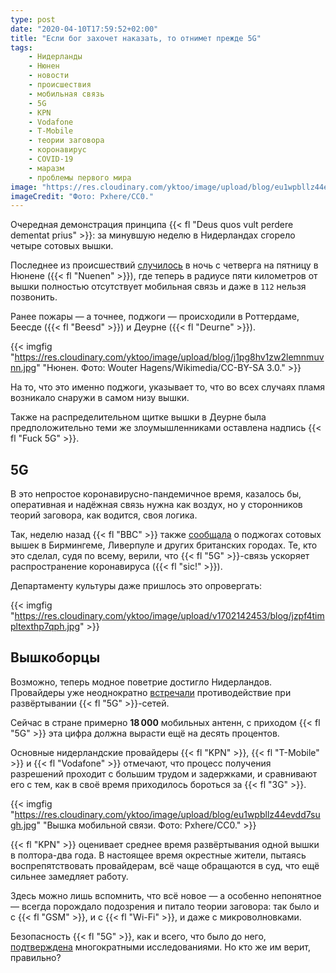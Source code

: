 ```yaml
---
type: post
date: "2020-04-10T17:59:52+02:00"
title: "Если бог захочет наказать, то отнимет прежде 5G"
tags:
    - Нидерланды
    - Нюнен
    - новости
    - происшествия
    - мобильная связь
    - 5G
    - KPN
    - Vodafone
    - T-Mobile
    - теории заговора
    - коронавирус
    - COVID-19
    - маразм
    - проблемы первого мира
image: "https://res.cloudinary.com/yktoo/image/upload/blog/eu1wpbllz44evdd7sugh.jpg"
imageCredit: "Фото: Pxhere/CC0."
---
```


Очередная демонстрация принципа {{< fl "Deus quos vult perdere dementat prius" >}}: за минувшую неделю в Нидерландах сгорело четыре сотовых вышки.

Последнее из происшествий [случилось](https://www.nu.nl/tech/6044080/brand-bij-vier-zendmasten-zorgen-om-bereikbaarheid-112.html) в ночь с четверга на пятницу в Нюнене ({{< fl "Nuenen" >}}), где теперь в радиусе пяти километров от вышки полностью отсутствует мобильная связь и даже в `112` нельзя позвонить.

<!--more-->

Ранее пожары — а точнее, поджоги — происходили в Роттердаме, Беесде ({{< fl "Beesd" >}}) и Деурне ({{< fl "Deurne" >}}).

{{< imgfig "https://res.cloudinary.com/yktoo/image/upload/blog/j1pg8hv1zw2lemnmuvnn.jpg" "Нюнен. Фото: Wouter Hagens/Wikimedia/CC-BY-SA 3.0." >}}

На то, что это именно поджоги, указывает то, что во всех случаях пламя возникало снаружи в самом низу вышки.

Также на распределительном щитке вышки в Деурне была предположительно теми же злоумышленниками оставлена надпись {{< fl "Fuck 5G" >}}.

## 5G

В это непростое коронавирусно-пандемичное время, казалось бы, оперативная и надёжная связь нужна как воздух, но у сторонников теорий заговора, как водится, своя логика.

Так, неделю назад {{< fl "BBC" >}} также [сообщала](https://www.bbc.com/news/uk-england-52164358) о поджогах сотовых вышек в Бирмингеме, Ливерпуле и других британских городах. Те, кто это сделал, судя по всему, верили, что {{< fl "5G" >}}-связь ускоряет распространение коронавируса ({{< fl "sic!" >}}).

Департаменту культуры даже пришлось это опровергать:

{{< imgfig "https://res.cloudinary.com/yktoo/image/upload/v1702142453/blog/jzpf4timpltexthp7qph.jpg" >}}

## Вышкоборцы

Возможно, теперь модное поветрие достигло Нидерландов. Провайдеры уже неоднократно [встречали](https://www.ad.nl/tech/providers-slaan-alarm-burgers-in-het-geweer-tegen-5g-masten~a1bade5a/) противодействие при развёртывании {{< fl "5G" >}}-сетей.

Сейчас в стране примерно **18 000** мобильных антенн, с приходом {{< fl "5G" >}} эта цифра должна вырасти ещё на десять процентов.

Основные нидерландские провайдеры {{< fl "KPN" >}}, {{< fl "T-Mobile" >}} и {{< fl "Vodafone" >}} отмечают, что процесс получения разрешений проходит с большим трудом и задержками, и сравнивают его с тем, как в своё время приходилось бороться за {{< fl "3G" >}}.

{{< imgfig "https://res.cloudinary.com/yktoo/image/upload/blog/eu1wpbllz44evdd7sugh.jpg" "Вышка мобильной связи. Фото: Pxhere/CC0." >}}

{{< fl "KPN" >}} оценивает среднее время развёртывания одной вышки в полтора-два года. В настоящее время окрестные жители, пытаясь воспрепятствовать провайдерам, всё чаще обращаются в суд, что ещё сильнее замедляет работу.

Здесь можно лишь вспомнить, что всё новое — а особенно непонятное — всегда порождало подозрения и питало теории заговора: так было и с {{< fl "GSM" >}}, и с {{< fl "Wi-Fi" >}}, и даже с микроволновками.

Безопасность {{< fl "5G" >}}, как и всего, что было до него, [подтверждена](https://www.theguardian.com/technology/2020/mar/12/5g-safe-radiation-watchdog-health) многократными исследованиями. Но кто же им верит, правильно?

